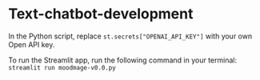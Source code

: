 # Text-chatbot-development

In the Python script, replace `st.secrets["OPENAI_API_KEY"]` with your own Open API key.

To run the Streamlit app, run the following command in your terminal: `streamlit run moodmage-v0.0.py`
